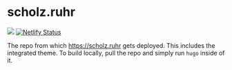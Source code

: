 # scholz.ruhr

![](https://img.shields.io/github/license/ruhrscholz/scholz.ruhr)
[![Netlify Status](https://api.netlify.com/api/v1/badges/f24ef68a-b46c-490a-833a-6a51907855a8/deploy-status)](https://app.netlify.com/sites/scholz-ruhr/deploys)

The repo from which https://scholz.ruhr gets deployed. This includes the integrated theme. To build locally, pull the repo and simply run `hugo` inside of it.
